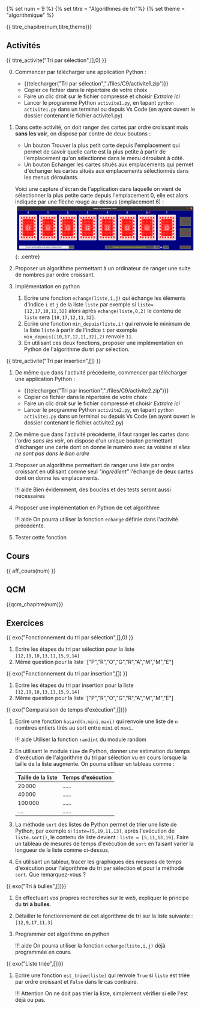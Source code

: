 
{% set num = 9 %}
{% set titre = "Algorithmes de tri"%}
{% set theme = "algorithmique" %}

{{ titre_chapitre(num,titre,theme)}}
 
## Activités 

{{ titre_activite("Tri par sélection",[],0) }}

0. Commencer par télécharger une application Python :

    * {{telecharger("Tri par sélection","./files/C9/activite1.zip")}}
    * Copier ce fichier dans le répertoire de votre choix
    * Faire un clic droit sur le fichier compressé et choisir *Extraire ici*
    * Lancer le programme Python `activite1.py`, en tapant `python activite1.py` dans un terminal ou depuis Vs Code (en ayant ouvert le dossier contenant le fichier activite1.py)

1. Dans cette activité, on doit ranger des cartes par ordre croissant mais **sans les voir**, on dispose par contre de deux boutons :

    * Un bouton <span class=encadre>Trouver la plus petit carte depuis l'emplacement</span> qui permet de savoir quelle carte est la plus petite à partir de l'emplacement qu'on sélectionne dans le menu déroulant à côté.
    * Un bouton <span class=encadre>Echanger les cartes situés aux emplacements</span> qui permet d'échanger les cartes situés aux emplacements sélectionnés dans les menus déroulants.


    Voici une capture d'écran de l'application dans laquelle on vient de sélectionner la plus petite carte depuis l'emplacement 0, elle est alors indiquée par une flèche rouge au-dessus (emplacement 6) :
    ![capture](./images/C9/act1.png){: .centre}

2. Proposer un algorithme permettant à un ordinateur de ranger une suite de nombres par ordre croissant.

3. Implémentation en python

    1. Ecrire une fonction `echange(liste,i,j)` qui échange les éléments d'indice `i` et `j` de la liste `liste` par exemple si `liste=[12,17,10,11,32]` alors après `echange(liste,0,2)` le contenu de `liste` sera `[10,17,12,11,32]`.
    2. Ecrire une fonction `min_depuis(liste,i)` qui renvoie le minimum de la liste `liste` à partir de l'indice `i` par exemple `min_depuis([10,17,12,11,32],2)` renvoie `11`.
    3. En utilisant ces deux fonctions, proposer une implémentation en Python de l'algorithme du tri par sélection.

{{ titre_activite("Tri par insertion",[]) }}

1. De même que dans l'activité précédente, commencer par télécharger une application Python :

    * {{telecharger("Tri par insertion","./files/C9/activite2.zip")}}
    * Copier ce fichier dans le répertoire de votre choix
    * Faire un clic droit sur le fichier compressé et choisir *Extraire ici*
    * Lancer le programme Python `activite2.py`, en tapant `python activite1.py` dans un terminal ou depuis Vs Code (en ayant ouvert le dossier contenant le fichier activite2.py)

2. De même que dans l'activité précédente, il faut ranger les cartes dans l'ordre *sans les voir*, on dispose d'un unique bouton permettant d'échanger une carte dont on donne le numéro avec sa voisine *si elles ne sont pas dans le bon ordre*

3. Proposer un algorithme permettant de ranger une liste par ordre croissant en utilisant comme seul *"ingrédient"* l'échange de deux cartes dont on donne les emplacements.

    !!! aide
        Bien évidemment, des boucles et des tests seront aussi nécessaires


4. Proposer une implémentation en Python de cet algorithme 

    !!! aide
        On pourra utiliser la fonction `echange` définie dans l'activité précédente.

5. Tester cette fonction

## Cours

{{ aff_cours(num) }}


## QCM

{{qcm_chapitre(num)}}


## Exercices

{{ exo("Fonctionnement du tri par sélection",[],0) }}

1. Ecrire les étapes du tri par sélection pour la liste `[12,19,10,13,11,15,9,14]`
2. Même question pour la liste `["P","R","O","G","R","A","M","M","E"]

{{ exo("Fonctionnement du tri par insertion",[]) }}

1. Ecrire les étapes du tri par insertion pour la liste `[12,19,10,13,11,15,9,14]`
2. Même question pour la liste `["P","R","O","G","R","A","M","M","E"]


{{ exo("Comparaison de temps d'exécution",[])}}

1. Ecrire une fonction `hasard(n,mini,maxi)` qui renvoie une liste de `n` nombres entiers tirés au sort entre `mini` et `maxi`.
    
    !!! aide
        Utiliser la fonction `randint` du module random
    
2. En utilisant le module `time` de Python, donner une estimation du temps d'exécution de l'algorithme du tri par sélection vu en cours lorsque la taille de la liste augmente. On pourra utiliser un tableau comme :

    |Taille de la liste | Temps d'exécution|
    |-------------------|------------------|
    | $20\,000$ | ...... |
    | $40\,000$ | ...... |
    | $100\,000$ | ...... |
    | .... | ...... |

3. La méthode `sort` des listes de Python permet de trier une liste de Python, par exemple si `liste=[5,19,11,13]`, après l'exécution de `liste.sort()`, le contenu de liste devient : `liste = [5,11,13,19]`. Faire un tableau de mesures de temps d'exécution de `sort` en faisant varier la longueur de la liste comme ci-dessus.

4. En utilisant un tableur, tracer les graphiques des mesures de temps d'exécution pour l'algorithme du tri par sélection et pour la méthode `sort`. Que remarquez-vous ?

{{ exo("Tri à bulles",[])}}

1. En effectuant vos propres recherches sur le *web*, expliquer le principe du **tri à bulles**.
2. Détailler le fonctionnement de cet algorithme de tri sur la liste suivante : `[12,9,17,11,3]`
3. Programmer cet algorithme en python

    !!! aide
        On pourra utiliser la fonction `echange(liste,i,j)` déjà programmée en cours. 

{{ exo("Liste triée",[])}}

1. Ecrire une fonction `est_triee(liste)` qui renvoie `True` si `liste` est triée par ordre croissant et `False` dans le cas contraire.

    !!! Attention
        On ne doit pas trier la liste, simplement vérifier si elle l'est déjà ou pas.